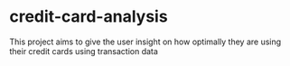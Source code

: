 # credit-card-analysis
This project aims to give the user insight on how optimally they are using their credit cards using transaction data
